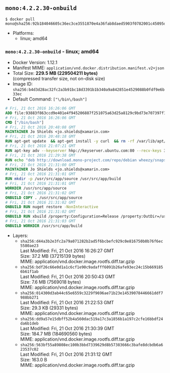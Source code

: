 ## `mono:4.2.2.30-onbuild`

```console
$ docker pull mono@sha256:92b184046605c36ec3ce3551870e4a36fab8daed5903f0782001c45095d4e7ef
```

-	Platforms:
	-	linux; amd64

### `mono:4.2.2.30-onbuild` - linux; amd64

-	Docker Version: 1.12.1
-	Manifest MIME: `application/vnd.docker.distribution.manifest.v2+json`
-	Total Size: **229.5 MB (229504211 bytes)**  
	(compressed transfer size, not on-disk size)
-	Image ID: `sha256:b4d3d28ac32fc2a3b91bc18d3391b1b340a9a842851e4529088b0fdf9e6b33ec`
-	Default Command: `["\/bin\/bash"]`

```dockerfile
# Fri, 21 Oct 2016 16:26:06 GMT
ADD file:93883f863ccd9e401e4f945206887f251075a63d25a8129c9bd73e707397f109 in / 
# Fri, 21 Oct 2016 16:26:06 GMT
CMD ["/bin/bash"]
# Fri, 21 Oct 2016 20:48:08 GMT
MAINTAINER Jo Shields <jo.shields@xamarin.com>
# Fri, 21 Oct 2016 20:48:18 GMT
RUN apt-get update 	&& apt-get install -y curl 	&& rm -rf /var/lib/apt/lists/*
# Fri, 21 Oct 2016 21:07:21 GMT
RUN apt-key adv --keyserver hkp://keyserver.ubuntu.com:80 --recv-keys 3FA7E0328081BFF6A14DA29AA6A19B38D3D831EF
# Fri, 21 Oct 2016 21:29:38 GMT
RUN echo "deb http://download.mono-project.com/repo/debian wheezy/snapshots/4.2.2.30 main" > /etc/apt/sources.list.d/mono-xamarin.list 	&& apt-get update 	&& apt-get install -y mono-devel ca-certificates-mono fsharp mono-vbnc nuget 	&& rm -rf /var/lib/apt/lists/*
# Fri, 21 Oct 2016 21:31:00 GMT
MAINTAINER Jo Shields <jo.shields@xamarin.com>
# Fri, 21 Oct 2016 21:31:01 GMT
RUN mkdir -p /usr/src/app/source /usr/src/app/build
# Fri, 21 Oct 2016 21:31:01 GMT
WORKDIR /usr/src/app/source
# Fri, 21 Oct 2016 21:31:02 GMT
ONBUILD COPY . /usr/src/app/source
# Fri, 21 Oct 2016 21:31:02 GMT
ONBUILD RUN nuget restore -NonInteractive
# Fri, 21 Oct 2016 21:31:02 GMT
ONBUILD RUN xbuild /property:Configuration=Release /property:OutDir=/usr/src/app/build/
# Fri, 21 Oct 2016 21:31:03 GMT
ONBUILD WORKDIR /usr/src/app/build
```

-	Layers:
	-	`sha256:d44a3b2e3fc2a79a071282b2ad5f6bcbefc929c0e816750b0b76f6ec5580ae23`  
		Last Modified: Fri, 21 Oct 2016 16:26:27 GMT  
		Size: 37.2 MB (37215139 bytes)  
		MIME: application/vnd.docker.image.rootfs.diff.tar.gzip
	-	`sha256:bdf26c66e0d1a1c6cf1e90c9adafff6091b26afe93ec24c15b6691856b61f1ab`  
		Last Modified: Fri, 21 Oct 2016 20:50:43 GMT  
		Size: 7.6 MB (7569018 bytes)  
		MIME: application/vnd.docker.image.rootfs.diff.tar.gzip
	-	`sha256:014300d3ab44c65e6559c3229f9696ae71b23e14539078446661ddf7988bb271`  
		Last Modified: Fri, 21 Oct 2016 21:22:53 GMT  
		Size: 29.3 KB (29331 bytes)  
		MIME: application/vnd.docker.image.rootfs.diff.tar.gzip
	-	`sha256:dd9a57e15dbff52b4a560dac519a17c3a1856b1a197c2cfe16bbdf24da6b1deb`  
		Last Modified: Fri, 21 Oct 2016 21:30:39 GMT  
		Size: 184.7 MB (184690560 bytes)  
		MIME: application/vnd.docker.image.rootfs.diff.tar.gzip
	-	`sha256:563bf55a89808ec100b3bbd7339629d8b57383666c3bafe8dcbdb6a623537c02`  
		Last Modified: Fri, 21 Oct 2016 21:31:12 GMT  
		Size: 163.0 B  
		MIME: application/vnd.docker.image.rootfs.diff.tar.gzip
